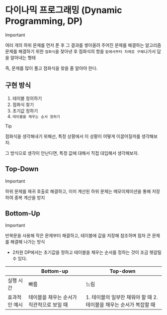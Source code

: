 # 다이나믹 프로그래밍 (Dynamic Programming, DP)

> [!important]
>
> 여러 개의 하위 문제를 먼저 푼 후 그 결과를 쌓아올려 주어진 문제를 해결하는 알고리즘
> 문제를 해결하기 위한 `점화식`을 찾아낸 후 점화식의 항을 `밑에서부터 차례로 구해`나가서 답을 알아내는 형태
>
> 즉, 문제를 많이 풀고 점화식을 찾을 줄 알아야 한다.

## 구현 방식

1. 테이블 정의하기
2. 점화식 찾기
3. 초기값 정하기
4. `테이블을 채우는 순서 정하기`

> [!TIP]
>
> 점화식을 생각해내기 위해선, 특정 상황에서 이 상황이 어떻게 이끌어질까를 생각해보자.
>
> 그 방식으로 생각이 안난다면, 특정 값에 대해서 직접 대입해서 생각해보자.

## Top-Down

> [!IMPORTANT]
>
> 하위 문제를 재귀 호출로 해결하고, 이미 계산된 하위 문제는 메모이제이션을 통해 저장하여 중복 계산을 방지

## Bottom-Up

> [!IMPORTANT]
>
> 반복문을 사용해 작은 문제부터 해결하고, 테이블에 값을 저장해 참조하며 점차 큰 문제를 해결해 나가는 방식

- 2차원 DP에서는 초기값을 정하고 테이블을 채우는 순서를 정하는 것이 조금 헷갈릴 수 있다.

|               | Bottom-up                                 | Top-down                                                            |
| ------------- | ----------------------------------------- | ------------------------------------------------------------------- |
| 실행 시간     | 빠름                                      | 느림                                                                |
| 효과적인 예시 | 테이블을 채우는 순서가 직관적으로 보일 때 | 1. 테이블의 일부만 채워야 할 때 2. 테이블을 채우는 순서가 복잡할 때 |

